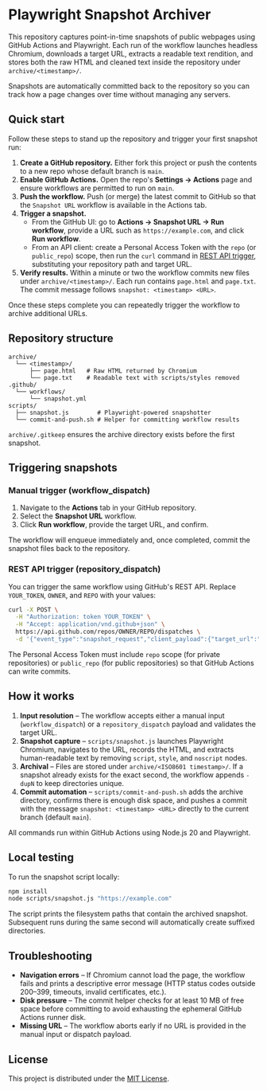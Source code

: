 # Playwright Snapshot Archiver

This repository captures point-in-time snapshots of public webpages using GitHub Actions and Playwright. Each run of the workflow launches headless Chromium, downloads a target URL, extracts a readable text rendition, and stores both the raw HTML and cleaned text inside the repository under `archive/<timestamp>/`.

Snapshots are automatically committed back to the repository so you can track how a page changes over time without managing any servers.

## Quick start

Follow these steps to stand up the repository and trigger your first snapshot run:

1. **Create a GitHub repository.** Either fork this project or push the contents to a new repo whose default branch is `main`.
2. **Enable GitHub Actions.** Open the repo's **Settings → Actions** page and ensure workflows are permitted to run on `main`.
3. **Push the workflow.** Push (or merge) the latest commit to GitHub so that the `Snapshot URL` workflow is available in the Actions tab.
4. **Trigger a snapshot.**
   - From the GitHub UI: go to **Actions → Snapshot URL → Run workflow**, provide a URL such as `https://example.com`, and click **Run workflow**.
   - From an API client: create a Personal Access Token with the `repo` (or `public_repo`) scope, then run the `curl` command in [REST API trigger](#rest-api-trigger-repository_dispatch), substituting your repository path and target URL.
5. **Verify results.** Within a minute or two the workflow commits new files under `archive/<timestamp>/`. Each run contains `page.html` and `page.txt`. The commit message follows `snapshot: <timestamp> <URL>`.

Once these steps complete you can repeatedly trigger the workflow to archive additional URLs.

## Repository structure

```
archive/
  └── <timestamp>/
      ├── page.html   # Raw HTML returned by Chromium
      └── page.txt    # Readable text with scripts/styles removed
.github/
  └── workflows/
      └── snapshot.yml
scripts/
  ├── snapshot.js        # Playwright-powered snapshotter
  └── commit-and-push.sh # Helper for committing workflow results
```

`archive/.gitkeep` ensures the archive directory exists before the first snapshot.

## Triggering snapshots

### Manual trigger (workflow_dispatch)

1. Navigate to the **Actions** tab in your GitHub repository.
2. Select the **Snapshot URL** workflow.
3. Click **Run workflow**, provide the target URL, and confirm.

The workflow will enqueue immediately and, once completed, commit the snapshot files back to the repository.

### REST API trigger (repository_dispatch)

You can trigger the same workflow using GitHub's REST API. Replace `YOUR_TOKEN`, `OWNER`, and `REPO` with your values:

```bash
curl -X POST \
  -H "Authorization: token YOUR_TOKEN" \
  -H "Accept: application/vnd.github+json" \
  https://api.github.com/repos/OWNER/REPO/dispatches \
  -d '{"event_type":"snapshot_request","client_payload":{"target_url":"https://example.com"}}'
```

The Personal Access Token must include `repo` scope (for private repositories) or `public_repo` (for public repositories) so that GitHub Actions can write commits.

## How it works

1. **Input resolution** – The workflow accepts either a manual input (`workflow_dispatch`) or a `repository_dispatch` payload and validates the target URL.
2. **Snapshot capture** – `scripts/snapshot.js` launches Playwright Chromium, navigates to the URL, records the HTML, and extracts human-readable text by removing `script`, `style`, and `noscript` nodes.
3. **Archival** – Files are stored under `archive/<ISO8601 timestamp>/`. If a snapshot already exists for the exact second, the workflow appends `-dupN` to keep directories unique.
4. **Commit automation** – `scripts/commit-and-push.sh` adds the archive directory, confirms there is enough disk space, and pushes a commit with the message `snapshot: <timestamp> <URL>` directly to the current branch (default `main`).

All commands run within GitHub Actions using Node.js 20 and Playwright.

## Local testing

To run the snapshot script locally:

```bash
npm install
node scripts/snapshot.js "https://example.com"
```

The script prints the filesystem paths that contain the archived snapshot. Subsequent runs during the same second will automatically create suffixed directories.

## Troubleshooting

- **Navigation errors** – If Chromium cannot load the page, the workflow fails and prints a descriptive error message (HTTP status codes outside 200–399, timeouts, invalid certificates, etc.).
- **Disk pressure** – The commit helper checks for at least 10 MB of free space before committing to avoid exhausting the ephemeral GitHub Actions runner disk.
- **Missing URL** – The workflow aborts early if no URL is provided in the manual input or dispatch payload.

## License

This project is distributed under the [MIT License](LICENSE).
